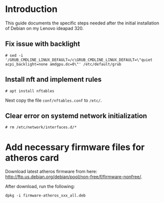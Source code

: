 # Introduction
This guide documents the specific steps needed after the initial installation of Debian on my Lenovo ideapad 320.

## Fix issue with backlight
```
# sed -i '/GRUB_CMDLINE_LINUX_DEFAULT=/c\GRUB_CMDLINE_LINUX_DEFAULT=\"quiet acpi_backlight=none amdgpu.dc=0\"' /etc/default/grub
```

## Install nft and implement rules
```
# apt install nftables
```
Next copy the file `conf/nftables.conf` to `/etc/`.

## Clear error on systemd network initialization
```
# rm /etc/network/interfaces.d/*

```

# Add necessary firmware files for atheros card

Download latest atheros firmware from here: http://ftp.us.debian.org/debian/pool/non-free/f/firmware-nonfree/.

After download, run the following: 
```
dpkg -i firmware-atheros_xxx_all.deb
```

